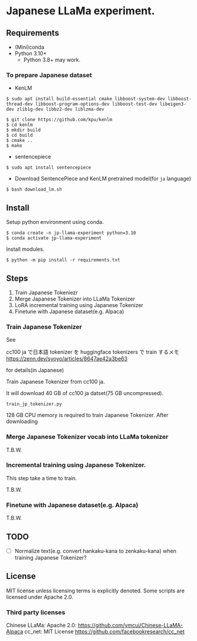 # Japanese LLaMa experiment.

## Requirements

* (Mini)conda
* Python 3.10+
  * Python 3.8+ may work.

### To prepare Japanese dataset

* KenLM

```
$ sudo apt install build-essential cmake libboost-system-dev libboost-thread-dev libboost-program-options-dev libboost-test-dev libeigen3-dev zlib1g-dev libbz2-dev liblzma-dev

$ git clone https://github.com/kpu/kenlm
$ cd kenlm
$ mkdir build
$ cd build
$ cmake ..
$ make
```

* sentencepiece

```
$ sudo apt install sentencepiece
```

* Download SentencePiece and KenLM pretrained model(for `ja` language)

```
$ bash download_lm.sh
```

## Install

Setup python environment using conda.

```
$ conda create -n jp-llama-experiment python=3.10
$ conda activate jp-llama-experiment
```

Install modules.

```
$ python -m pip install -r requirements.txt
```

## Steps

1. Train Japanese Tokeniezr
2. Merge Japanese Tokenizer into LLaMa Tokenizer
3. LoRA incremental training using Japanese Tokenizer
4. Finetune with Japanese dataset(e.g. Alpaca)

### Train Japanese Tokenizer

See 

cc100 ja で日本語 tokenizer を huggingface tokenizers で train するメモ
https://zenn.dev/syoyo/articles/8647ae42a3be63

for details(in Japanese)

Train Japanese Tokenizer from cc100 ja.

It will download 40 GB of cc100 ja datset(75 GB uncompressed).

`train_jp_tokenizer.py`

128 GB CPU memory is required to train Japanese Tokenizer.
After downloading

### Merge Japanese Tokenizer vocab into LLaMa tokenizer 

T.B.W.

### Incremental training using Japanese Tokenizer.

This step take a time to train.

T.B.W.


### Finetune with Japanese dataset(e.g. Alpaca)

T.B.W.

## TODO

* [ ] Normalize text(e.g. convert hankaku-kana to zenkaku-kana) when training Japanese Tokenizer?

## License

MIT license unless licensing terms is explicitly denoted.
Some scripts are licensed under Apache 2.0.

### Third party licenses

Chinese LLaMa: Apache 2.0: https://github.com/ymcui/Chinese-LLaMA-Alpaca
cc_net: MIT License https://github.com/facebookresearch/cc_net
